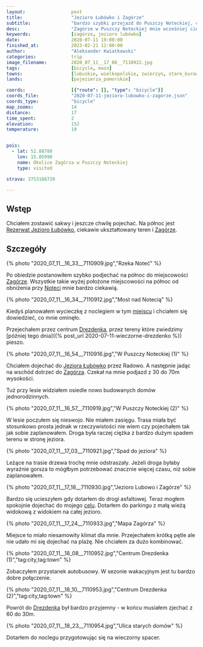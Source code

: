 ```yaml
---
layout:                 post
title:                  "Jezioro Łubówko i Zagórze"
subtitle:               "bardzo szybki przejazd do Puszczy Noteckiej, ciężki szlak i brak zasięgu"
desc:                   "Zagórze w Puszczy Noteckiej mnie wcześniej ciekawiło. Chciałem nawet tutaj nocleg kiedyś wynająć. Akurat miałem chwilę i postanowiłem podjechać."
keywords:               [zagórze, jezioro lubówko]
date:                   2020-07-11 19:00:00
finished_at:            2023-02-21 12:00:00
author:                 "Aleksander Kwiatkowski"
categories:             trip
image_filename:         2020_07_11__17_06__7110922.jpg
tags:                   [bicycle, main]
towns:                  [lubuskie, wielkopolskie, zwierzyn, stare_kurowo, drezdenko, drawsko, wielen]
lands:                  [pojezierza_pomorskie]

coords:                 [{"route": [], "type": "bicycle"}]
coords_file:            "2020-07-11-jezioro-lubowko-i-zagorze.json"
coords_type:            "bicycle"
map_zooms:              14
distance:               17
time_spent:             2
elevation:              152
temperature:            19


pois:
  - lat: 52.88788
    lon: 15.85990
    name: Okolice Zagórza w Puszczy Noteckiej
    type: visited

strava: 3753188720

---
```


[wiki-jezioro-lubowko]: https://pl.wikipedia.org/wiki/Rezerwat_przyrody_Jezioro_%C5%81ub%C3%B3wko
[wiki-zagorze]: https://pl.wikipedia.org/wiki/Zag%C3%B3rze_(powiat_strzelecko-drezdenecki)
[wiki-notec]: https://pl.wikipedia.org/wiki/Note%C4%87
[wiki-drezdenko]: https://pl.wikipedia.org/wiki/Drezdenko

## Wstęp

Chciałem zostawić sakwy i jeszcze chwilę pojechać. Na północ jest
[Rezerwat Jezioro Łubówko][wiki-jezioro-lubowko],
ciekawie ukształtowany teren i [Zagórze][wiki-zagorze].

## Szczegóły

{% photo "2020_07_11__16_33__7110909.jpg","Rzeka Noteć" %}

Po obiedzie postanowiłem szybko podjechać na północ do miejscowości [Zagórze][wiki-zagorze].
Wszystkie takie wyżej położone miejscowości na północ
od obniżenia przy [Noteci][wiki-notec] mnie bardzo ciekawią.

{% photo "2020_07_11__16_34__7110912.jpg","Most nad Notecią" %}

Kiedyś planowałem wycieczkę z noclegiem w tym [miejscu][wiki-zagorze] i chciałem
się dowiedzieć, co mnie ominęło.

Przejechałem przez centrum [Drezdenka][wiki-drezdenko], przez tereny które
zwiedzimy [później tego dnia]({% post_url 2020-07-11-wieczorne-drezdenko %}) pieszo.

{% photo "2020_07_11__16_54__7110916.jpg","W Puszczy Noteckiej (1)" %}

Chciałem dojechać do [Jeziora Łubówko][wiki-jezioro-lubowko] przez
Radowo. A następnie jadąc na wschód
dotrzeć do [Zagórza][wiki-zagorze]. Czekał na mnie podjazd z 30 do 70m wysokości.

Tuż przy lesie widziałem osiedle nowo budowanych domów jednorodzinnych.

{% photo "2020_07_11__16_57__7110919.jpg","W Puszczy Noteckiej (2)" %}

W lesie poczułem się nieswojo. Nie miałem zasięgu. Trasa miała być stosunkowo
prosta jednak w rzeczywistości nie wiem czy pojechałem tak jak
sobie zaplanowałem. Droga była
raczej ciężka z bardzo dużym spadem terenu w stronę jeziora.

{% photo "2020_07_11__17_03__7110921.jpg","Spad do jeziora" %}

Leżące na trasie drzewa trochę mnie odstraszały. Jeżeli droga byłaby wyraźnie gorsza
to mógłbym potrzebować znacznie więcej czasu, niż sobie zaplanowałem.

{% photo "2020_07_11__17_18__7110930.jpg","Jezioro Lubowo i Zagórze" %}

Bardzo się ucieszyłem gdy dotarłem do drogi asfaltowej. Teraz mogłem spokojnie
dojechać do mojego [celu][wiki-zagorze]. Dotarłem do parkingu z małą wieżą widokową z
widokiem na całej jezioro.

{% photo "2020_07_11__17_24__7110933.jpg","Mapa Zagórza" %}

Miejsce to miało niesamowity klimat dla mnie. Przejechałem krótką pętle ale
nie udało mi się dojechać na plażę. Nie chciałem za dużo kombinować.

{% photo "2020_07_11__18_08__7110952.jpg","Centrum Drezdenka (1)","tag:city,tag:town" %}

Zobaczyłem przystanek autobusowy. W sezonie wakacyjnym jest tu bardzo dobre
połączenie.

{% photo "2020_07_11__18_10__7110953.jpg","Centrum Drezdenka (2)","tag:city,tag:town" %}

Powrót do [Drezdenka][wiki-drezdenko] był bardzo przyjemny - w końcu musiałem
zjechać z 60 do 30m.

{% photo "2020_07_11__18_23__7110954.jpg","Ulica starych domów" %}

Dotarłem do noclegu przygotowując się na wieczorny spacer.
